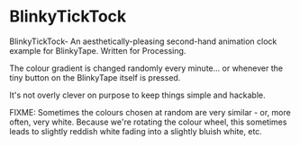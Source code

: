 BlinkyTickTock
=============

BlinkyTickTock- An aesthetically-pleasing second-hand animation clock example for BlinkyTape. Written for Processing.

The colour gradient is changed randomly every minute... or whenever the tiny button on the BlinkyTape itself is pressed.

It's not overly clever on purpose to keep things simple and hackable.

FIXME: Sometimes the colours chosen at random are very 
similar - or, more often, very white. Because we're rotating 
the colour wheel, this sometimes leads to slightly reddish 
white fading into a slightly bluish white, etc.